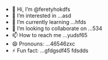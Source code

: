 - 👋 Hi, I’m @feretyhokdfs
- 👀 I’m interested in ...asd
- 🌱 I’m currently learning ...hfds
- 💞️ I’m looking to collaborate on ...534
- 📫 How to reach me ...yudsf65
- 😄 Pronouns: ...46546zxc
- ⚡ Fun fact: ...gfdgsdf45
  fdsdds
<!---sffsd,u,
feretyhok/feretyhok is a ✨ special ✨ repositorвіаy because its `READM4E.md` (th65365is file) appearwws on your GitHub profile.
You can click the Preview link to take a look at your changes.sdfsf
--->
